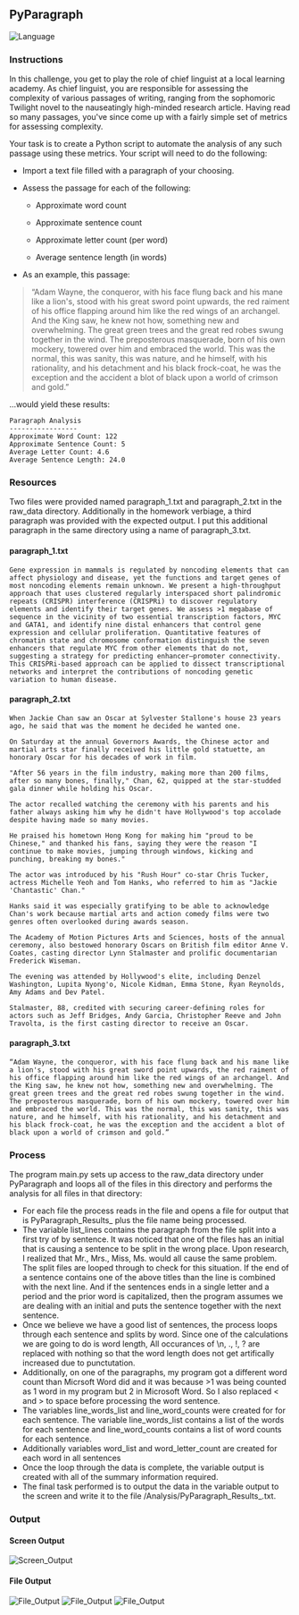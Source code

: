 ## PyParagraph

![Language](/PyParagraph/Images/language.png)

### Instructions
In this challenge, you get to play the role of chief linguist at a local learning academy. As chief linguist, you are responsible for assessing the complexity of various passages of writing, ranging from the sophomoric Twilight novel to the nauseatingly high-minded research article. Having read so many passages, you've since come up with a fairly simple set of metrics for assessing complexity.

Your task is to create a Python script to automate the analysis of any such passage using these metrics. Your script will need to do the following:

* Import a text file filled with a paragraph of your choosing.

* Assess the passage for each of the following:

  * Approximate word count

  * Approximate sentence count

  * Approximate letter count (per word)

  * Average sentence length (in words)

* As an example, this passage:

> “Adam Wayne, the conqueror, with his face flung back and his mane like a lion's, stood with his great sword point upwards, the red raiment of his office flapping around him like the red wings of an archangel. And the King saw, he knew not how, something new and overwhelming. The great green trees and the great red robes swung together in the wind. The preposterous masquerade, born of his own mockery, towered over him and embraced the world. This was the normal, this was sanity, this was nature, and he himself, with his rationality, and his detachment and his black frock-coat, he was the exception and the accident a blot of black upon a world of crimson and gold.”

...would yield these results:

```output
Paragraph Analysis
-----------------
Approximate Word Count: 122
Approximate Sentence Count: 5
Average Letter Count: 4.6
Average Sentence Length: 24.0
```

### Resources
Two files were provided named paragraph_1.txt and paragraph_2.txt in the raw_data directory.    Additionally in the homework verbiage, a third paragraph was provided with the expected output.   I put this additional paragraph in the same directory using a name of paragraph_3.txt.

#### paragraph_1.txt
```
Gene expression in mammals is regulated by noncoding elements that can affect physiology and disease, yet the functions and target genes of most noncoding elements remain unknown. We present a high-throughput approach that uses clustered regularly interspaced short palindromic repeats (CRISPR) interference (CRISPRi) to discover regulatory elements and identify their target genes. We assess >1 megabase of sequence in the vicinity of two essential transcription factors, MYC and GATA1, and identify nine distal enhancers that control gene expression and cellular proliferation. Quantitative features of chromatin state and chromosome conformation distinguish the seven enhancers that regulate MYC from other elements that do not, suggesting a strategy for predicting enhancer–promoter connectivity. This CRISPRi-based approach can be applied to dissect transcriptional networks and interpret the contributions of noncoding genetic variation to human disease.
```
#### paragraph_2.txt
```
When Jackie Chan saw an Oscar at Sylvester Stallone's house 23 years ago, he said that was the moment he decided he wanted one.

On Saturday at the annual Governors Awards, the Chinese actor and martial arts star finally received his little gold statuette, an honorary Oscar for his decades of work in film.

"After 56 years in the film industry, making more than 200 films, after so many bones, finally," Chan, 62, quipped at the star-studded gala dinner while holding his Oscar.

The actor recalled watching the ceremony with his parents and his father always asking him why he didn't have Hollywood's top accolade despite having made so many movies.

He praised his hometown Hong Kong for making him "proud to be Chinese," and thanked his fans, saying they were the reason "I continue to make movies, jumping through windows, kicking and punching, breaking my bones."

The actor was introduced by his "Rush Hour" co-star Chris Tucker, actress Michelle Yeoh and Tom Hanks, who referred to him as "Jackie 'Chantastic' Chan."

Hanks said it was especially gratifying to be able to acknowledge Chan's work because martial arts and action comedy films were two genres often overlooked during awards season.

The Academy of Motion Pictures Arts and Sciences, hosts of the annual ceremony, also bestowed honorary Oscars on British film editor Anne V. Coates, casting director Lynn Stalmaster and prolific documentarian Frederick Wiseman.

The evening was attended by Hollywood's elite, including Denzel Washington, Lupita Nyong'o, Nicole Kidman, Emma Stone, Ryan Reynolds, Amy Adams and Dev Patel.

Stalmaster, 88, credited with securing career-defining roles for actors such as Jeff Bridges, Andy Garcia, Christopher Reeve and John Travolta, is the first casting director to receive an Oscar.
```
#### paragraph_3.txt
```
“Adam Wayne, the conqueror, with his face flung back and his mane like a lion's, stood with his great sword point upwards, the red raiment of his office flapping around him like the red wings of an archangel. And the King saw, he knew not how, something new and overwhelming. The great green trees and the great red robes swung together in the wind. The preposterous masquerade, born of his own mockery, towered over him and embraced the world. This was the normal, this was sanity, this was nature, and he himself, with his rationality, and his detachment and his black frock-coat, he was the exception and the accident a blot of black upon a world of crimson and gold.”
```

### Process
The program main.py sets up access to the raw_data directory under PyParagraph and loops all of the files in this directory and performs the analysis for all files in that directory:
* For each file the process reads in the file and opens a file for output that is PyParagraph_Results_ plus the file name being processed.
* The variable list_lines contains the paragraph from the file split into a first try of by sentence.   It was noticed that one of the files has an initial that is causing a sentence to be split in the wrong place.   Upon research, I realized that Mr., Mrs., Miss, Ms. would all cause the same problem.   The split files are looped through to check for this situation.   If the end of a sentence contains one of the above titles than the line is combined with the next line.   And if the sentences ends in a single letter and a period and the prior word is capitalized, then the program assumes we are dealing with an initial and puts the sentence together with the next sentence.
* Once we believe we have a good list of sentences, the process loops through each sentence and splits by word.   Since one of the calculations we are going to do is word length, All occurances of  \n, ., !, ? are replaced with nothing so that the word length does not get artifically increased due to punctutation.
* Additionally, on one of the paragraphs, my program got a different word count than Micrsoft Word did and it was because >1 was being counted as 1 word in my program but 2 in Microsoft Word.   So I also replaced < and > to <space and >space before processing the word sentence.
* The variables line_words_list and line_word_counts were created for for each sentence.  The variable line_words_list contains a list of the words for each sentence and line_word_counts contains a list of word counts for each sentence.
* Additionally variables word_list and word_letter_count are created for each word in all sentences
* Once the loop through the data is complete, the variable output is created with all of the summary information required.
* The final task performed is to output the data in the variable output to the screen and write it to the file /Analysis/PyParagraph_Results_<file name>.txt.


### Output

#### Screen Output
![Screen_Output](/PyParagraph/Analysis/PyParagraph_Results_Screen.jpg)

#### File Output
![File_Output](/PyParagraph/Analysis/PyParagraph_Results_File_1.jpg)
![File_Output](/PyParagraph/Analysis/PyParagraph_Results_File_2.jpg)
![File_Output](/PyParagraph/Analysis/PyParagraph_Results_File_3.jpg)